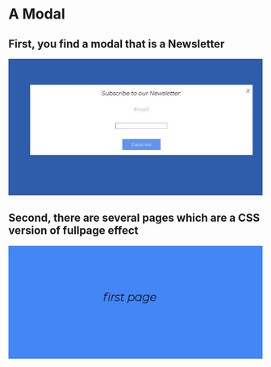 # A Modal

## First, you find a modal that is a Newsletter 
<img src="Capture.JPG">

## Second, there are several pages which are a CSS version of fullpage effect
<img src="Capture2.JPG">
